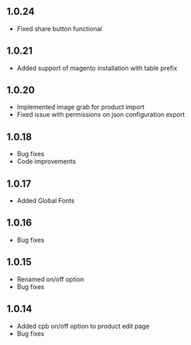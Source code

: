## 1.0.24
* Fixed share button functional

## 1.0.21
* Added support of magento installation with table prefix

## 1.0.20
* Implemented image grab for product import
* Fixed issue with permissions on json configuration export

## 1.0.18
* Bug fixes
* Code improvements

## 1.0.17
* Added Global Fonts

## 1.0.16

* Bug fixes

## 1.0.15

* Renamed on/off option
* Bug fixes

## 1.0.14

* Added cpb on/off option to product edit page
* Bug fixes
